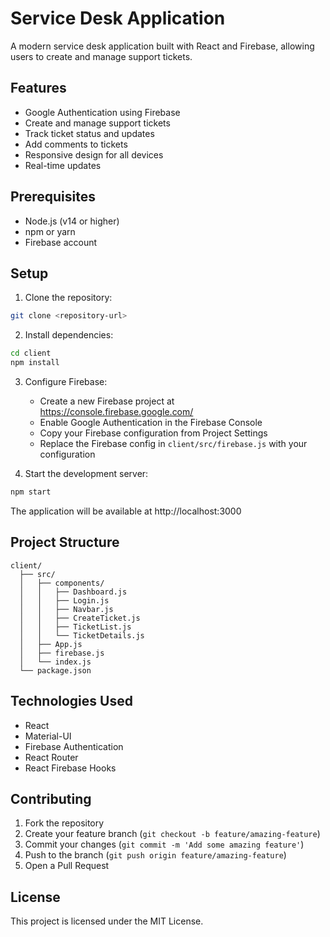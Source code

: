 # Service Desk Application

A modern service desk application built with React and Firebase, allowing users to create and manage support tickets.

## Features

- Google Authentication using Firebase
- Create and manage support tickets
- Track ticket status and updates
- Add comments to tickets
- Responsive design for all devices
- Real-time updates

## Prerequisites

- Node.js (v14 or higher)
- npm or yarn
- Firebase account

## Setup

1. Clone the repository:
```bash
git clone <repository-url>

```

2. Install dependencies:
```bash
cd client
npm install
```

3. Configure Firebase:
   - Create a new Firebase project at https://console.firebase.google.com/
   - Enable Google Authentication in the Firebase Console
   - Copy your Firebase configuration from Project Settings
   - Replace the Firebase config in `client/src/firebase.js` with your configuration

4. Start the development server:
```bash
npm start
```

The application will be available at http://localhost:3000

## Project Structure

```
client/
  ├── src/
  │   ├── components/
  │   │   ├── Dashboard.js
  │   │   ├── Login.js
  │   │   ├── Navbar.js
  │   │   ├── CreateTicket.js
  │   │   ├── TicketList.js
  │   │   └── TicketDetails.js
  │   ├── App.js
  │   ├── firebase.js
  │   └── index.js
  └── package.json
```

## Technologies Used

- React
- Material-UI
- Firebase Authentication
- React Router
- React Firebase Hooks

## Contributing

1. Fork the repository
2. Create your feature branch (`git checkout -b feature/amazing-feature`)
3. Commit your changes (`git commit -m 'Add some amazing feature'`)
4. Push to the branch (`git push origin feature/amazing-feature`)
5. Open a Pull Request

## License

This project is licensed under the MIT License.